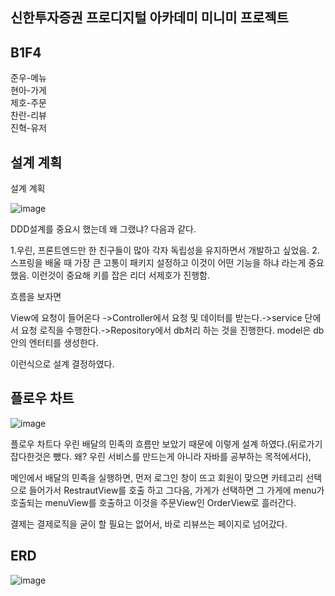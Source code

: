 ## 신한투자증권 프로디지털 아카데미 미니미 프로젝트 


## B1F4

준우-메뉴<br>
현아-가게<br>
제호-주문<br>
찬란-리뷰<br>
진혁-유저 

## 설계 계획

설계 계획 

![image](https://github.com/user-attachments/assets/155d4c4d-e839-490f-a14d-8b025dbce35b)

DDD설계를 중요시 했는데 왜 그랬냐? 다음과 같다.

1.우린, 프론트엔드만 한 친구들이 많아 각자 독립성을 유지하면서 개발하고 싶었음.
2.스프링을 배울 때 가장 큰 고통이 패키지 설정하고 이것이 어떤 기능을 하냐 라는게 중요했음.
이런것이 중요해 키를 잡은 리더 서제호가  진행함.

흐름을 보자면

View에 요청이 들어온다 ->Controller에서 요청 및 데이터를 받는다.->service 단에서 요청 로직을 수행한다.->Repository에서 db처리 하는 것을 진행한다. 
model은 db안의 엔터티를 생성한다. 

이런식으로 설계 결정하였다. 

## 플로우 차트

![image](https://github.com/user-attachments/assets/ec0786c1-2ed6-4286-aef7-354b256dfc60)

플로우 차트다 우린 배달의 민족의 흐름만 보았기 때문에 이렇게 설계 하였다.(뒤로가기 잡다한것은 뺐다. 왜? 우린 서비스를 만드는게 아니라 자바를 공부하는 목적에서다),

메인에서 배달의 민족을 실행하면,
먼저 로그인 창이 뜨고 회원이 맞으면
카테고리 선택으로 들어가서 RestrautView를 호출 하고 그다음, 
가게가 선택하면 그 가게에 menu가 호출되는 menuView를 호출하고 이것을 주문View인 OrderView로 흘러간다.

결제는 결제로직을 굳이 할 필요는 없어서,
바로 리뷰쓰는 페이지로 넘어갔다.

## ERD

![image](https://github.com/user-attachments/assets/bd958011-0724-43e3-b27f-7108138fcd9d)


